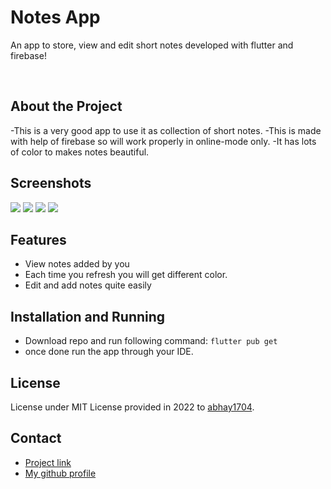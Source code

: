   <h1>Notes App</h1>
  
  <p>
    An app to store, view and edit short notes developed with flutter and firebase! 
  </p>
  
<br />

## About the Project
-This is a very good app to use it as collection of short notes.
-This is made with help of firebase so will work properly in online-mode only.
-It has lots of color to makes notes beautiful.

##  Screenshots

  ![](https://github.com/abhay1704/notes_keeper/blob/master/android/app/src/main/res/screenshots/Screenshot_20220331-023528.png,width=100)
  ![](https://github.com/abhay1704/notes_keeper/blob/master/android/app/src/main/res/screenshots/Screenshot_20220331-023628.png,width=100)
  ![](https://github.com/abhay1704/notes_keeper/blob/master/android/app/src/main/res/screenshots/Screenshot_20220331-023659.png,width=100)
  ![](https://github.com/abhay1704/notes_keeper/blob/master/android/app/src/main/res/screenshots/Screenshot_20220331-024409.png,width=100)

##  Features

- View notes added by you 
- Each time you refresh you will get different color.
- Edit and add notes quite easily

## Installation and Running

 - Download repo and run following command:
 `flutter pub get`  
 - once done run the app through your IDE.

## License

License under MIT License provided in 2022 to [abhay1704](https://github.com/abhay1704).

## Contact

- [Project link](https://github.com/abhay1704/notes_keeper)
- [My github profile](https://github.com/abhay1704)



